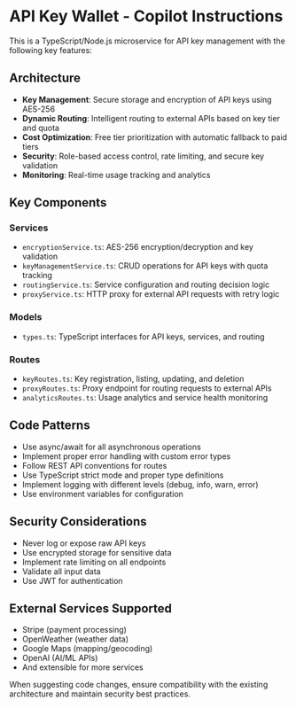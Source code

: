 <!-- Use this file to provide workspace-specific custom instructions to Copilot. For more details, visit https://code.visualstudio.com/docs/copilot/copilot-customization#_use-a-githubcopilotinstructionsmd-file -->

# API Key Wallet - Copilot Instructions

This is a TypeScript/Node.js microservice for API key management with the following key features:

## Architecture
- **Key Management**: Secure storage and encryption of API keys using AES-256
- **Dynamic Routing**: Intelligent routing to external APIs based on key tier and quota
- **Cost Optimization**: Free tier prioritization with automatic fallback to paid tiers
- **Security**: Role-based access control, rate limiting, and secure key validation
- **Monitoring**: Real-time usage tracking and analytics

## Key Components

### Services
- `encryptionService.ts`: AES-256 encryption/decryption and key validation
- `keyManagementService.ts`: CRUD operations for API keys with quota tracking
- `routingService.ts`: Service configuration and routing decision logic
- `proxyService.ts`: HTTP proxy for external API requests with retry logic

### Models
- `types.ts`: TypeScript interfaces for API keys, services, and routing

### Routes
- `keyRoutes.ts`: Key registration, listing, updating, and deletion
- `proxyRoutes.ts`: Proxy endpoint for routing requests to external APIs
- `analyticsRoutes.ts`: Usage analytics and service health monitoring

## Code Patterns
- Use async/await for all asynchronous operations
- Implement proper error handling with custom error types
- Follow REST API conventions for routes
- Use TypeScript strict mode and proper type definitions
- Implement logging with different levels (debug, info, warn, error)
- Use environment variables for configuration

## Security Considerations
- Never log or expose raw API keys
- Use encrypted storage for sensitive data
- Implement rate limiting on all endpoints
- Validate all input data
- Use JWT for authentication

## External Services Supported
- Stripe (payment processing)
- OpenWeather (weather data)
- Google Maps (mapping/geocoding)
- OpenAI (AI/ML APIs)
- And extensible for more services

When suggesting code changes, ensure compatibility with the existing architecture and maintain security best practices.

